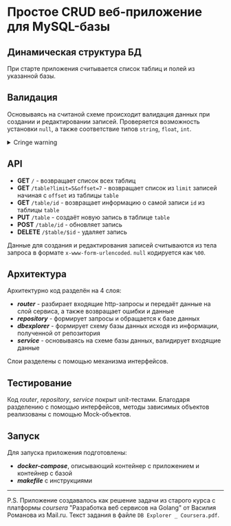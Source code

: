 # Простое CRUD веб-приложение для MySQL-базы
 
## Динамическая структура БД
При старте приложения считывается список таблиц и полей из указанной базы.

## Валидация
Основываясь на считаной схеме происходит валидация данных при создании и редактировании записей.
Проверяется возможность установки `null`, а также соответствие типов `string`, `float`, `int`.
<details>
<summary>Cringe warning</summary>
Используется пакет reflect
</details>
  
## API
+  **GET**  `/` - возвращает список всех таблиц
+  **GET**  `/table?limit=5&offset=7` - возвращает список из `limit` записей начиная с `offset` из таблицы `table`
+  **GET**  `/table/id` - возвращает информацию о самой записи `id` из таблицы `table`
+  **PUT**  `/table` - создаёт новую запись в таблице `table`
+  **POST**  `/table/id` - обновляет запись
+  **DELETE**  `/$table/$id` - удаляет запись
  
Данные для создания и редактирования записей считываются из тела запроса в формате `x-www-form-urlencoded`. `null` кодируется как `%00`.
  
## Архитектура
Архитектурно код разделён на 4 слоя:
+  ***router*** - разбирает входящие http-запросы и передаёт данные на слой сервиса, а также возвращает ошибки и данные
+  ***repository*** - формирует запросы и обращается к базе данных
+  ***dbexplorer*** - формирует схему базы данных исходя из информации, полученной от репозитория
+  ***service*** - основываясь на схеме базы данных, валидирует входящие данные
  
Слои разделены с помощью механизма интерфейсов.
  
## Тестирование
Код *router*, *repository*, *service* покрыт unit-тестами. Благодаря разделению с помощью интерфейсов, методы зависимых объектов реализованы с помощью Mock-объектов.
  
## Запуск
Для запуска приложения подготовлены:
+  ***docker-compose***, описывающий контейнер с приложением и контейнер с базой
+  ***makefile*** с инструкциями

* * *
P.S. Приложение создавалось как решение задачи из старого курса с платформы *coursera* "Разработка веб сервисов на Golang" от Василия Романова из Mail.ru. Текст задания в файле `DB Explorer _ Coursera.pdf`.